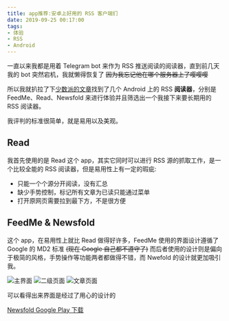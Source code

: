 ```yaml
---
title: app推荐:安卓上好用的 RSS 客户端们
date: 2019-09-25 00:17:00
tags:
- 体验
- RSS
- Android
---
```


一直以来我都是用着 Telegram bot 来作为 RSS 推送阅读的阅读器，直到前几天我的 bot 突然宕机，我就懒得恢复了 ~~因为我忘记他在哪个服务器上了嘤嘤嘤~~ <!--more-->

所以我就扒拉了下[少数派的文章](https://sspai.com/post/56131)找到了几个 Android 上的 RSS **阅读器**，分别是 FeedMe、Read、Newsfold 来进行体验并且筛选出一个我接下来要长期用的 RSS 阅读器。

我评判的标准很简单，就是易用以及美观。

## Read

我首先使用的是 Read 这个 app，其实它同时可以进行 RSS 源的抓取工作，是一个比较全能的 RSS 阅读器，但是易用性上有一定的瑕疵:

* 只能一个个源分开阅读，没有汇总
* 缺少手势控制，标记所有文章为已读只能通过菜单
* 打开原网页需要拉到最下方，不是很方便

## FeedMe & Newsfold

这个 app，在易用性上就比 Read 做得好许多，FeedMe 使用的界面设计遵循了 Google 的 MD2 标准 ~~(现在 Google 自己都不遵守了)~~ 而后者使用的设计则是偏向于极简的风格，手势操作等功能两者都做得不错，而 Nwefold 的设计就更加吸引我。

![主界面](https://cdn.6-d.cc/img/20190925001.jpg)
![二级页面](https://cdn.6-d.cc/img/20190925002.jpg)
![文章页面](https://cdn.6-d.cc/img/20190925003.jpg)

可以看得出来界面是经过了用心的设计的

[Newsfold Google Play 下载](https://play.google.com/store/apps/details?id=it.mvilla.android.quote)
